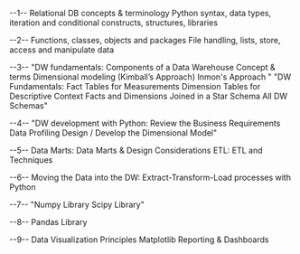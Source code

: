 --1--
Relational DB concepts & terminology
Python syntax, data types, iteration and conditional constructs, structures, libraries

--2--
Functions, classes, objects and packages
File handling, lists, store, access and manipulate data

--3--
"DW fundamentals: Components of a Data Warehouse
Concept & terms
Dimensional modeling (Kimball’s Approach)
Inmon's Approach "
"DW Fundamentals: Fact Tables for Measurements
 Dimension Tables for Descriptive Context
 Facts and Dimensions Joined in a Star Schema
All DW Schemas"

--4--
"DW development with Python: Review the Business Requirements
Data Profiling
Design / Develop the Dimensional Model"

--5--
Data Marts: Data Marts & Design Considerations
ETL: ETL and Techniques

--6--
Moving the Data into the DW: Extract-Transform-Load processes with Python

--7--
"Numpy Library
Scipy Library"

--8--
Pandas Library

--9--
Data Visualization Principles
Matplotlib
Reporting & Dashboards
